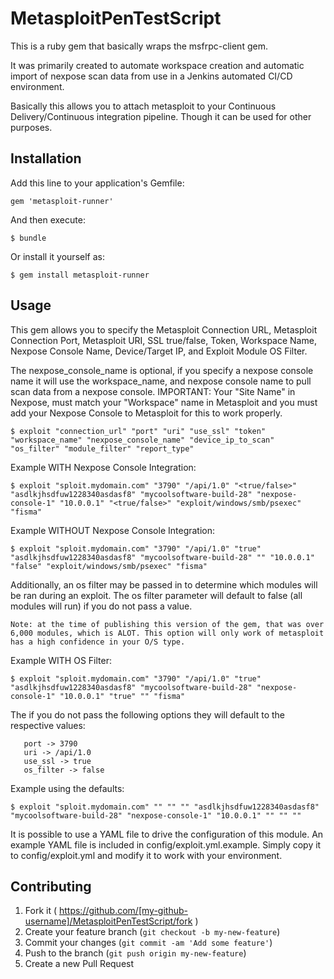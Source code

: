 # MetasploitPenTestScript

This is a ruby gem that basically wraps the msfrpc-client gem. 

It was primarily created to automate workspace creation and automatic import of nexpose scan data from use in 
a Jenkins automated CI/CD environment. 

Basically this allows you to attach metasploit to your Continuous Delivery/Continuous integration pipeline. 
Though it can be used for other purposes.

## Installation

Add this line to your application's Gemfile:

    gem 'metasploit-runner'

And then execute:

    $ bundle

Or install it yourself as:

    $ gem install metasploit-runner

## Usage

This gem allows you to specify the Metasploit Connection URL, Metasploit Connection Port, Metasploit URI, SSL true/false, Token, Workspace Name, Nexpose Console Name, Device/Target IP, and Exploit Module OS Filter.

The nexpose_console_name is optional, if you specify a nexpose console name it will use the workspace_name, and nexpose console name to pull scan data from a nexpose console.
IMPORTANT: Your "Site Name" in Nexpose, must match your "Workspace" name in Metasploit and you must add your Nexpose Console to Metasploit for this to work properly.

    $ exploit "connection_url" "port" "uri" "use_ssl" "token" "workspace_name" "nexpose_console_name" "device_ip_to_scan" "os_filter" "module_filter" "report_type"

Example WITH Nexpose Console Integration:

    $ exploit "sploit.mydomain.com" "3790" "/api/1.0" "<true/false>" "asdlkjhsdfuw1228340asdasf8" "mycoolsoftware-build-28" "nexpose-console-1" "10.0.0.1" "<true/false>" "exploit/windows/smb/psexec" "fisma"

Example WITHOUT Nexpose Console Integration:

    $ exploit "sploit.mydomain.com" "3790" "/api/1.0" "true" "asdlkjhsdfuw1228340asdasf8" "mycoolsoftware-build-28" "" "10.0.0.1" "false" "exploit/windows/smb/psexec" "fisma"

Additionally, an os filter may be passed in to determine which modules will be ran during an exploit.  The os filter parameter will default to false (all modules will run) if you do not pass a value.

    Note: at the time of publishing this version of the gem, that was over 6,000 modules, which is ALOT. This option will only work of metasploit has a high confidence in your O/S type.

Example WITH OS Filter:

    $ exploit "sploit.mydomain.com" "3790" "/api/1.0" "true" "asdlkjhsdfuw1228340asdasf8" "mycoolsoftware-build-28" "nexpose-console-1" "10.0.0.1" "true" "" "fisma"

The if you do not pass the following options they will default to the respective values:

       port -> 3790
       uri -> /api/1.0
       use_ssl -> true
       os_filter -> false

Example using the defaults:

    $ exploit "sploit.mydomain.com" "" "" "" "asdlkjhsdfuw1228340asdasf8" "mycoolsoftware-build-28" "nexpose-console-1" "10.0.0.1" "" "" ""

It is possible to use a YAML file to drive the configuration of this module.  An example YAML file is included in config/exploit.yml.example.  Simply copy it to config/exploit.yml and modify it to work with your environment.

## Contributing

1. Fork it ( https://github.com/[my-github-username]/MetasploitPenTestScript/fork )
2. Create your feature branch (`git checkout -b my-new-feature`)
3. Commit your changes (`git commit -am 'Add some feature'`)
4. Push to the branch (`git push origin my-new-feature`)
5. Create a new Pull Request
